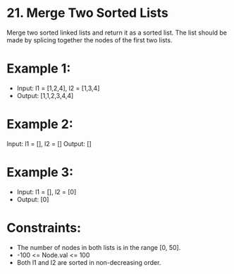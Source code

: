 # 21. Merge Two Sorted Lists
Merge two sorted linked lists and return it as a sorted list. The list should be made by splicing together the nodes of the first two lists.

# Example 1:
* Input: l1 = [1,2,4], l2 = [1,3,4]
* Output: [1,1,2,3,4,4]

# Example 2:
Input: l1 = [], l2 = []
Output: []

# Example 3:
* Input: l1 = [], l2 = [0]
* Output: [0]
 
# Constraints:
* The number of nodes in both lists is in the range [0, 50].
* -100 <= Node.val <= 100
* Both l1 and l2 are sorted in non-decreasing order.
